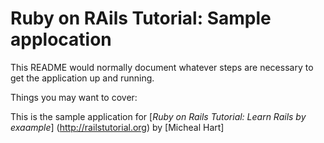 # Ruby on RAils Tutorial: Sample applocation

This README would normally document whatever steps are necessary to get the
application up and running.

Things you may want to cover:

This is the sample application for [*Ruby on Rails Tutorial: Learn Rails by exaample*] (http://railstutorial.org) by [Micheal Hart]
